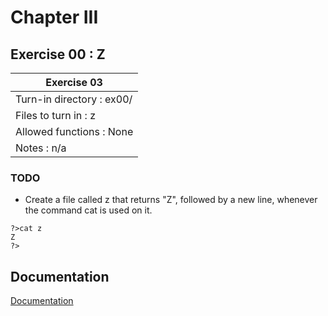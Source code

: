 # Chapter III
## Exercise 00 : Z

|               Exercise 03             |
|---------------------------------------|
| Turn-in directory : ex00/				|
| Files to turn in : z			|
| Allowed functions : None				|
| Notes : n/a							|

### TODO

* Create a file called z that returns "Z", followed by a new line, whenever the command
cat is used on it.
```
?>cat z
Z
?>
```


## Documentation

[Documentation](https://github.com/beauhelmi/shell00/blob/main/ex00/z)
